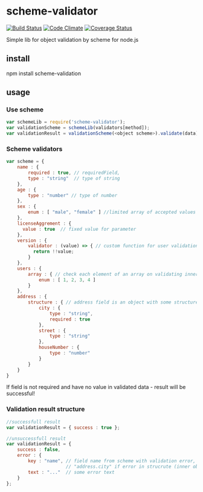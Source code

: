 # scheme-validator 
[![Build Status](https://travis-ci.org/Ryzii74/scheme-validator.svg?branch=master)](https://travis-ci.org/Ryzii74/scheme-validator) [![Code Climate](https://codeclimate.com/github/Ryzii74/scheme-validator/badges/gpa.svg)](https://codeclimate.com/github/Ryzii74/scheme-validator) [![Coverage Status](https://coveralls.io/repos/github/Ryzii74/scheme-validator/badge.svg?branch=master)](https://coveralls.io/github/Ryzii74/scheme-validator?branch=master)

Simple lib for object validation by scheme for node.js

## install

npm install scheme-validation

## usage

### Use scheme

```javascript
var schemeLib = require('scheme-validator');
var validationScheme = schemeLib(validators[method]);
var validationResult = validationScheme(<object scheme>).validate(data);
```

### Scheme validators

```javascript
var scheme = {
    name : {
        required : true, // requiredField,
        type : "string"  // type of string
    },
    age : {
        type : "number" // type of number
    },
    sex : {
        enum : [ "male", "female" ] //limited array of accepted values 
    },
    licenseAggrement : {
      value : true  // fixed value for parameter
    },
    version : {
        validator : (value) => { // custom function for user validation
          return !!value; 
        }
    },
    users : {
        array : { // check each element of an array on validating inner object params
            enum : [ 1, 2, 3, 4 ]
        }
    },
    address : {
        structure : { // address field is an object with some structure, that recursively validated too
            city : {
                type : "string",
                required : true
            },
            street : {
                type : "string"
            },
            houseNumber : {
                type : "number"
            }
        }
    }
}
```

If field is not required and have no value in validated data - result will be successful!


### Validation result structure

```javascript
//successfull result
var validationResult = { success : true };

//unsuccessfull result
var validationResult = { 
    success : false,
    error : {
        key : "name", // field name from scheme with validation error,
                      // "address.city" if error in strucrute (inner object)
        text : "..."  // some error text
    }
};
```
